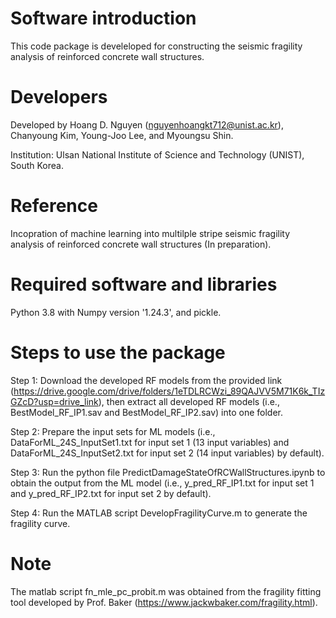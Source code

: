 # Software introduction

This code package is develeloped for constructing the seismic fragility analysis of reinforced concrete wall structures. 

# Developers

Developed by Hoang D. Nguyen (nguyenhoangkt712@unist.ac.kr), Chanyoung Kim, Young-Joo Lee, and Myoungsu Shin. 

Institution: Ulsan National Institute of Science and Technology (UNIST), South Korea.

# Reference

Incopration of machine learning  into multilple stripe seismic fragility analysis of reinforced concrete wall structures (In preparation).

# Required software and libraries

Python 3.8 with Numpy version '1.24.3', and pickle.

# Steps to use the package

Step 1: Download the developed RF models from the provided link (https://drive.google.com/drive/folders/1eTDLRCWzi_89QAJVV5M71K6k_TIzGZcD?usp=drive_link), then extract all developed RF models (i.e., BestModel_RF_IP1.sav and BestModel_RF_IP2.sav) into one folder.

Step 2: Prepare the input sets for ML models (i.e., DataForML_24S_InputSet1.txt for input set 1 (13 input variables) and DataForML_24S_InputSet2.txt for input set 2 (14 input variables) by default).

Step 3: Run the python file PredictDamageStateOfRCWallStructures.ipynb to obtain the output from the ML model (i.e., y_pred_RF_IP1.txt for input set 1 and y_pred_RF_IP2.txt for input set 2 by default).

Step 4: Run the MATLAB script DevelopFragilityCurve.m to generate the fragility curve.

# Note

The matlab script fn_mle_pc_probit.m was obtained from the fragility fitting tool developed by Prof. Baker (https://www.jackwbaker.com/fragility.html).
